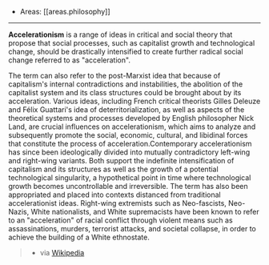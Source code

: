 
- Areas: [[areas.philosophy]]

---

**Accelerationism** is a range of ideas in critical and social theory that propose that social processes, such as capitalist growth and technological change, should be drastically intensified to create further radical social change referred to as "acceleration".

The term can also refer to the post-Marxist idea that because of capitalism's internal contradictions and instabilities, the abolition of the capitalist system and its class structures could be brought about by its acceleration. Various ideas, including French critical theorists Gilles Deleuze and Félix Guattari's idea of deterritorialization, as well as aspects of the theoretical systems and processes developed by English philosopher Nick Land, are crucial influences on accelerationism, which aims to analyze and subsequently promote the social, economic, cultural, and libidinal forces that constitute the process of acceleration.Contemporary accelerationism has since been ideologically divided into mutually contradictory left-wing and right-wing variants. Both support the indefinite intensification of capitalism and its structures as well as the growth of a potential technological singularity, a hypothetical point in time where technological growth becomes uncontrollable and irreversible. The term has also been appropriated and placed into contexts distanced from traditional accelerationist ideas. Right-wing extremists such as Neo-fascists, Neo-Nazis, White nationalists, and White supremacists have been known to refer to an "acceleration" of racial conflict through violent means such as assassinations, murders, terrorist attacks, and societal collapse, in order to achieve the building of a White ethnostate.

> - via [Wikipedia](https://en.wikipedia.org/wiki/Accelerationism)
